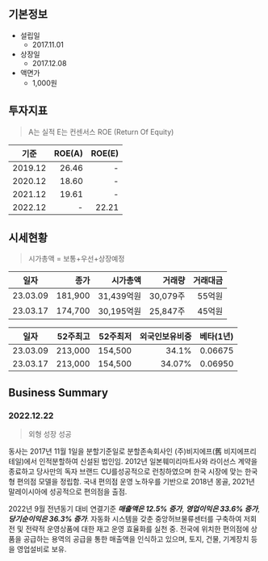 ## 기본정보
* 설립일
  * 2017.11.01
* 상장일
  * 2017.12.08
* 액면가
  * 1,000원

## 투자지표
> A는 실적 E는 컨센서스
> ROE (Return Of Equity)

|기준|ROE(A)|ROE(E)|
|:--:|--:|--:|
|2019.12|26.46|-|
|2020.12|18.60|-|
|2021.12|19.61|-|
|2022.12|-|22.21|

## 시세현황 
> 시가총액 = 보통+우선+상장예정

|일자|종가|시가총액|거래량|거래대금|
|:--:|--:|--:|--:|--:|
|23.03.09|181,900|31,439억원|30,079주|55억원|
|23.03.17|174,700|30,195억원|25,847주|45억원|

|일자|52주최고|52주최저|외국인보유비중|베타(1년)
|:--:|--:|--:|--:|--:|
|23.03.09|213,000|154,500|34.1%|0.06675|
|23.03.17|213,000|154,500|34.07%|0.06950|

## Business Summary
### 2022.12.22
> 외형 성장 성공

동사는 2017년 11월 1일을 분할기준일로 분할존속회사인 (주)비지에프(舊 비지에프리테일)에서 인적분할하여 신설된 법인임. 2012년 일본훼미리마트사와 라이선스 계약을 종료하고 당사만의 독자 브랜드 CU를성공적으로 런칭하였으며 한국 시장에 맞는 한국형 편의점 모델을 정립함. 국내 편의점 운영 노하우를 기반으로 2018년 몽골, 2021년 말레이시아에 성공적으로 편의점을 출점.

2022년 9월 전년동기 대비 연결기준 ***매출액은 12.5% 증가***, ***영업이익은 33.6% 증가***, ***당기순이익은 36.3% 증가***. 자동화 시스템을 갖춘 중앙허브물류센터를 구축하여 저회전 및 전략적 운영상품에 대한 재고 운영 효율화를 실천 중. 전국에 위치한 편의점에 상품을 공급하는 용역의 공급을 통한 매출액을 인식하고 있으며, 토지, 건물, 기계장치 등을 영업설비로 보유.

